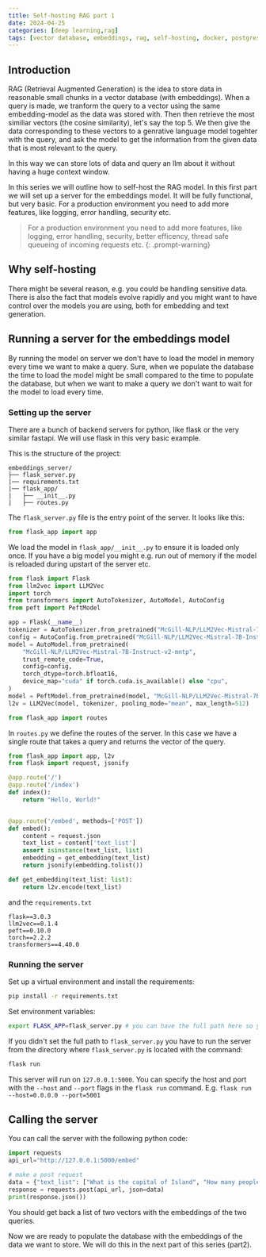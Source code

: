 ```yaml
---
title: Self-hosting RAG part 1
date: 2024-04-25
categories: [deep learning,rag]
tags: [vector database, embeddings, rag, self-hosting, docker, postgresql, pgvector]
---
```

    
## Introduction
RAG (Retrieval Augmented Generation) is the idea to store data in reasonable small chunks in a vector database (with embeddings). When a query is made, we tranform the query to a vector using the same embedding-model as the data was stored with. Then then retrieve the most similiar vectors (the cosine similarity), let's say the top 5. We then give the data corresponding to these vectors to a genrative language model togehter with the query, and ask the model to get the information from the given data that is most relevant to the query.

In this way we can store lots of data and query an llm about it without having a huge context window.

In this series we will outline how to self-host the RAG model. In this first part we will set up a server for the embeddings model. It will be fully functional, but very basic. For a production environment you need to add more features, like logging, error handling, security etc.

>For a production environment you need to add more features, like logging, error handling, security, better efficency, thread safe queueing of incoming requests etc.
{: .prompt-warning}


## Why self-hosting
There might be several reason, e.g. you could be handling sensitive data. There is also the fact that models evolve rapidly and you might want to have control over the models you are using, both for embedding and text generation.

## Running a server for the embeddings model
By running the model on server we don't have to load the model in memory every time we want to make a query. Sure, when we populate the database the time to load the model might be small compared to the time to populate the database, but when we want to make a query we don't want to wait for the model to load every time.

### Setting up the server
There are a bunch of backend servers for python, like flask or the very similar fastapi. We will use flask in this very basic example.

This is the structure of the project:
```
embeddings_server/
├── flask_server.py
|── requirements.txt
|── flask_app/
|   ├── __init__.py
|   ├── routes.py
```

The `flask_server.py` file is the entry point of the server. It looks like this:
```python
from flask_app import app
```

We load the model in `flask_app/__init__.py` to ensure it is loaded only once. If you have a big model you might e.g. run out of memory if the model is reloaded during upstart of the server etc.
```python
from flask import Flask
from llm2vec import LLM2Vec
import torch
from transformers import AutoTokenizer, AutoModel, AutoConfig
from peft import PeftModel

app = Flask(__name__)
tokenizer = AutoTokenizer.from_pretrained("McGill-NLP/LLM2Vec-Mistral-7B-Instruct-v2-mntp")
config = AutoConfig.from_pretrained("McGill-NLP/LLM2Vec-Mistral-7B-Instruct-v2-mntp", trust_remote_code=True)
model = AutoModel.from_pretrained(
    "McGill-NLP/LLM2Vec-Mistral-7B-Instruct-v2-mntp",
    trust_remote_code=True,
    config=config,
    torch_dtype=torch.bfloat16,
    device_map="cuda" if torch.cuda.is_available() else "cpu",
)
model = PeftModel.from_pretrained(model, "McGill-NLP/LLM2Vec-Mistral-7B-Instruct-v2-mntp")
l2v = LLM2Vec(model, tokenizer, pooling_mode="mean", max_length=512)

from flask_app import routes 
```

In `routes.py` we define the routes of the server. In this case we have a single route that takes a query and returns the vector of the query.
```python
from flask_app import app, l2v  
from flask import request, jsonify

@app.route('/')
@app.route('/index')
def index():
    return "Hello, World!"


@app.route('/embed', methods=['POST'])
def embed():
    content = request.json
    text_list = content['text_list']
    assert isinstance(text_list, list)
    embedding = get_embedding(text_list)
    return jsonify(embedding.tolist())

def get_embedding(text_list: list):
    return l2v.encode(text_list)
```

and the `requirements.txt` 
```
flask==3.0.3
llm2vec==0.1.4
peft==0.10.0
torch==2.2.2
transformers==4.40.0
```

### Running the server
Set up a virtual environment and install the requirements:
```bash
pip install -r requirements.txt
```

Set environment variables:
```bash
export FLASK_APP=flask_server.py # you can have the full path here so you can run the server from any directory
```
If you didn't set the full path to `flask_server.py` you have to run the server from the directory where `flask_server.py` is located with the command:
```bash
flask run
```
This server will run on `127.0.0.1:5000`. You can specify the host and port with the `--host` and `--port` flags in the `flask run` command. E.g. `flask run --host=0.0.0.0 --port=5001` 

## Calling the server
You can call the server with the following python code:
```python
import requests
api_url="http://127.0.0.1:5000/embed"

# make a post request
data = {"text_list": ["What is the capital of Island", "How many people live in Faroe Islands"]}
response = requests.post(api_url, json=data)
print(response.json())
```
You should get back a list of two vectors with the embeddings of the two queries.

Now we are ready to populate the database with the embeddings of the data we want to store. We will do this in the next part of this series (part2).
